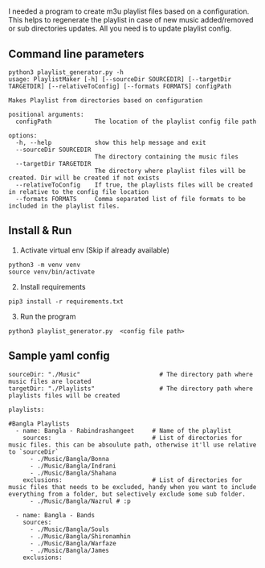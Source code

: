 #

I needed a program to create m3u playlist files based on a configuration. This helps to regenerate the playlist in case of new music added/removed or sub directories updates. All you need is to update playlist config.

## Command line parameters

```
python3 playlist_generator.py -h
usage: PlaylistMaker [-h] [--sourceDir SOURCEDIR] [--targetDir TARGETDIR] [--relativeToConfig] [--formats FORMATS] configPath

Makes Playlist from directories based on configuration

positional arguments:
  configPath            The location of the playlist config file path

options:
  -h, --help            show this help message and exit
  --sourceDir SOURCEDIR
                        The directory containing the music files
  --targetDir TARGETDIR
                        The directory where playlist files will be created. Dir will be created if not exists
  --relativeToConfig    If true, the playlists files will be created in relative to the config file location
  --formats FORMATS     Comma separated list of file formats to be included in the playlist files.
```

## Install & Run

1. Activate virtual env (Skip if already available)
```
python3 -m venv venv
source venv/bin/activate
```

2. Install requirements
```
pip3 install -r requirements.txt
```

3. Run the program
```
python3 playlist_generator.py  <config file path>
```


## Sample yaml config

```
sourceDir: "./Music"                      # The directory path where music files are located
targetDir: "./Playlists"                  # The directory path where playlists files will be created

playlists:

#Bangla Playlists
  - name: Bangla - Rabindrashangeet     # Name of the playlist
    sources:                            # List of directories for music files. this can be absoulute path, otherwise it'll use relative to `sourceDir`
      - ./Music/Bangla/Bonna
      - ./Music/Bangla/Indrani
      - ./Music/Bangla/Shahana
    exclusions:                         # List of directories for music files that needs to be excluded, handy when you want to include everything from a folder, but selectively exclude some sub folder.
      - ./Music/Bangla/Nazrul # :p

  - name: Bangla - Bands
    sources:
      - ./Music/Bangla/Souls
      - ./Music/Bangla/Shironamhin
      - ./Music/Bangla/Warfaze
      - ./Music/Bangla/James
    exclusions:

```

